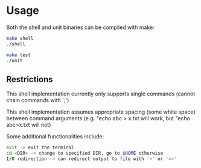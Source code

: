 # Usage #

Both the shell and unit binaries can be compiled with make:

```bash
make shell
./shell
```

```bash
make test
./unit
```

## Restrictions ##

This shell implementation currently only supports single commands (cannot chain commands with ';')

This shell implementation assumes appropriate spacing (some white space) between command arguments (e.g. "echo abc > x.txt will work, but "echo abc>x.txt will not)

Some additional functionalities include:

```bash
exit -> exit the terminal
cd <DIR> -> change to specified DIR, go to $HOME otherwise
I/O redirection -> can redirect output to file with '>' or '>>'
